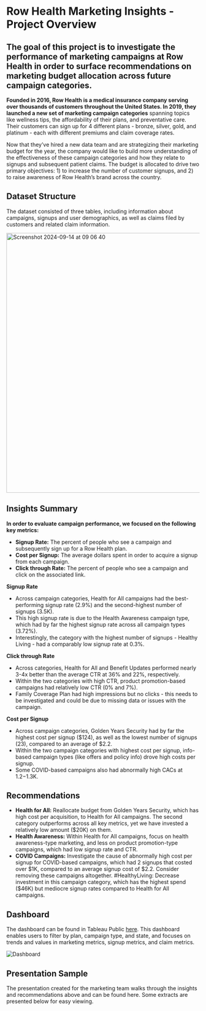 # Row Health Marketing Insights - Project Overview
## The goal of this project is to investigate the performance of marketing campaigns at Row Health in order to surface recommendations on marketing budget allocation across future campaign categories.
**Founded in 2016, Row Health is a medical insurance company serving over thousands of customers throughout the United States. In 2019, they launched a new set of marketing campaign categories** spanning topics like wellness tips, the affordability of their plans, and preventative care. Their customers can sign up for 4 different plans - bronze, silver, gold, and platinum - each with different premiums and claim coverage rates.

Now that they’ve hired a new data team and are strategizing their marketing budget for the year, the company would like to build more understanding of the effectiveness of these campaign categories and how they relate to signups and subsequent patient claims. The budget is allocated to drive two primary objectives: 1) to increase the number of customer signups, and 2) to raise awareness of Row Health’s brand across the country.
## Dataset Structure
The dataset consisted of three tables, including information about campaigns, signups and user demographics, as well as claims filed by customers and related claim information.

<img width="677" alt="Screenshot 2024-09-14 at 09 06 40" src="https://github.com/user-attachments/assets/97a35094-4821-4451-a1d7-572674f289e3">

## Insights Summary

**In order to evaluate campaign performance, we focused on the following key metrics:**

* **Signup Rate:** The percent of people who see a campaign and subsequently sign up for a Row Health plan.
* **Cost per Signup:** The average dollars spent in order to acquire a signup from each campaign.
* **Click through Rate:** The percent of people who see a campaign and click on the associated link.

**Signup Rate**

* Across campaign categories, Health for All campaigns had the best-performing signup rate (2.9%) and the second-highest number of signups (3.5K).
* This high signup rate is due to the Health Awareness campaign type, which had by far the highest signup rate across all campaign types (3.72%).
* Interestingly, the category with the highest number of signups - Healthy Living - had a comparably low signup rate at 0.3%.

**Click through Rate**

* Across categories, Health for All and Benefit Updates performed nearly 3-4x better than the average CTR at 36% and 22%, respectively.
* Within the two categories with high CTR, product promotion-based campaigns had relatively low CTR (0% and 7%).
* Family Coverage Plan had high impressions but no clicks - this needs to be investigated and could be due to missing data or issues with the campaign.

**Cost per Signup**

* Across campaign categories, Golden Years Security had by far the highest cost per signup ($124), as well as the lowest number of signups (23), compared to an average of $2.2.
* Within the two campaign categories with highest cost per signup, info-based campaign types (like offers and policy info) drove high costs per signup.
* Some COVID-based campaigns also had abnormally high CACs at $1.2-$1.3K.

## Recommendations

* **Health for All:** Reallocate budget from Golden Years Security, which has high cost per acquisition, to Health for All campaigns. The second category outperforms across all key metrics, yet we have invested a relatively low amount ($20K) on them.
* **Health Awareness:** Within Health for All campaigns, focus on health awareness-type marketing, and less on product promotion-type campaigns, which had low signup rate and CTR.
* **COVID Campaigns:** Investigate the cause of abnormally high cost per signup for COVID-based campaigns, which had 2 signups that costed over $1K, compared to an average signup cost of $2.2. Consider removing these campaigns altogether.
#HealthyLiving: Decrease investment in this campaign category, which has the highest spend ($46K) but mediocre signup rates compared to Health for All campaigns.

## Dashboard

The dashboard can be found in Tableau Public [here](https://public.tableau.com/app/profile/xuelian.hu/viz/RowHealthDashboard_17263079833780/Dashboard?publish=yes). This dashboard enables users to filter by plan, campaign type, and state, and focuses on trends and values in marketing metrics, signup metrics, and claim metrics.

![Dashboard](https://github.com/user-attachments/assets/6600f5d9-d8be-476d-a0c5-30bc4346fd3d)

## Presentation Sample

The presentation created for the marketing team walks through the insights and recommendations above and can be found here. Some extracts are presented below for easy viewing.

